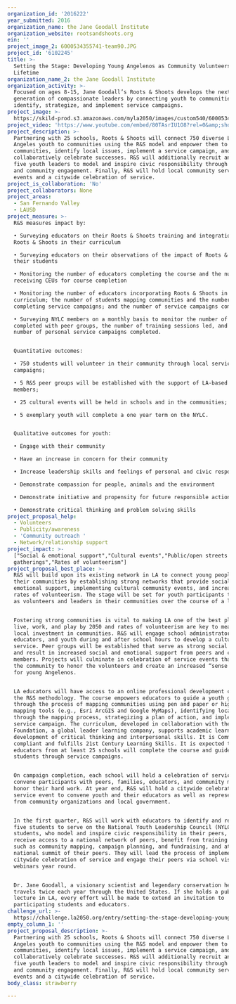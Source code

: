 ```yaml
---
organization_id: '2016222'
year_submitted: 2016
organization_name: the Jane Goodall Institute
organization_website: rootsandshoots.org
ein: ''
project_image_2: 6000534355741-team90.JPG
project_id: '6102245'
title: >-
  Setting the Stage: Developing Young Angelenos as Community Volunteers for a
  Lifetime
organization_name_2: the Jane Goodall Institute
organization_activity: >-
  Focused on ages 8-15, Jane Goodall’s Roots & Shoots develops the next
  generation of compassionate leaders by connecting youth to communities to
  identify, strategize, and implement service campaigns.
project_image: >-
  https://skild-prod.s3.amazonaws.com/myla2050/images/custom540/6000534355741-team90.JPG
project_video: 'https://www.youtube.com/embed/80TAsrIU1O8?rel=0&amp;showinfo=0'
project_description: >-
  Partnering with 25 schools, Roots & Shoots will connect 750 diverse Los
  Angeles youth to communities using the R&S model and empower them to map their
  communities, identify local issues, implement a service campaign, and
  collaboratively celebrate successes. R&S will additionally recruit and train
  five youth leaders to model and inspire civic responsibility through outreach
  and community engagement. Finally, R&S will hold local community service
  events and a citywide celebration of service.
project_is_collaboration: 'No'
project_collaborators: None
project_areas:
  - San Fernando Valley
  - LAUSD
project_measure: >-
  R&S measures impact by:

  • Surveying educators on their Roots & Shoots training and integration of
  Roots & Shoots in their curriculum

  • Surveying educators on their observations of the impact of Roots & Shoots on
  their students

  • Monitoring the number of educators completing the course and the number
  receiving CEUs for course completion

  • Monitoring the number of educators incorporating Roots & Shoots in their
  curriculum; the number of students mapping communities and the number
  completing service campaigns; and the number of service campaigns completed. 

  • Surveying NYLC members on a monthly basis to monitor the number of webinars
  completed with peer groups, the number of training sessions led, and the
  number of personal service campaigns completed. 


  Quantitative outcomes: 

  • 750 students will volunteer in their community through local service
  campaigns; 

  • 5 R&S peer groups will be established with the support of LA-based NYLC
  members; 

  • 25 cultural events will be held in schools and in the communities; and 

  • 5 exemplary youth will complete a one year term on the NYLC. 


  Qualitative outcomes for youth: 

  • Engage with their community

  • Have an increase in concern for their community

  • Increase leadership skills and feelings of personal and civic responsibility

  • Demonstrate compassion for people, animals and the environment

  • Demonstrate initiative and propensity for future responsible action

  • Demonstrate critical thinking and problem solving skills
project_proposal_help:
  - Volunteers
  - Publicity/awareness
  - 'Community outreach '
  - Network/relationship support
project_impact: >-
  ["Social & emotional support","Cultural events","Public/open streets
  gatherings","Rates of volunteerism"]
project_proposal_best_place: >-
  R&S will build upon its existing network in LA to connect young people to
  their communities by establishing strong networks that provide social and
  emotional support, implementing cultural community events, and increasing
  rates of volunteerism. The stage will be set for youth participants to serve
  as volunteers and leaders in their communities over the course of a lifetime.


  Fostering strong communities is vital to making LA one of the best places to
  live, work, and play by 2050 and rates of volunteerism are key to measure
  local investment in communities. R&S will engage school administrators,
  educators, and youth during and after school hours to develop a culture of
  service. Peer groups will be established that serve as strong social networks
  and result in increased social and emotional support from peers and community
  members. Projects will culminate in celebration of service events that convene
  the community to honor the volunteers and create an increased “sense of place”
  for young Angelenos. 


  LA educators will have access to an online professional development course in
  the R&S methodology. The course empowers educators to guide a youth group
  through the process of mapping communities using pen and paper or high tech
  mapping tools (e.g., Esri ArcGIS and Google MyMaps), identifying local issues
  through the mapping process, strategizing a plan of action, and implementing a
  service campaign. The curriculum, developed in collaboration with the Pearson
  Foundation, a global leader learning company, supports academic learning and
  development of critical thinking and interpersonal skills. It is Common Core
  compliant and fulfills 21st Century Learning Skills. It is expected that
  educators from at least 25 schools will complete the course and guide 750
  students through service campaigns.


  On campaign completion, each school will hold a celebration of service to
  convene participants with peers, families, educators, and community members to
  honor their hard work. At year end, R&S will hold a citywide celebration of
  service event to convene youth and their educators as well as representatives
  from community organizations and local government.  


  In the first quarter, R&S will work with educators to identify and recruit
  five students to serve on the National Youth Leadership Council (NYLC). These
  students, who model and inspire civic responsibility in their peers, will
  receive access to a national network of peers, benefit from training in topics
  such as community mapping, campaign planning, and fundraising, and attend a
  national summit of their peers. They will lead the process of implementing the
  citywide celebration of service and engage their peers via school visits and
  webinars year round.  


  Dr. Jane Goodall, a visionary scientist and legendary conservation hero,
  travels twice each year through the United States. If she holds a public
  lecture in LA, every effort will be made to extend an invitation to
  participating students and educators.
challenge_url: >-
  https://challenge.la2050.org/entry/setting-the-stage-developing-young-angelenos-as-community-volunteers-for-a-lifetime
empty_column_1: ''
project_proposal_description: >-
  Partnering with 25 schools, Roots & Shoots will connect 750 diverse Los
  Angeles youth to communities using the R&S model and empower them to map their
  communities, identify local issues, implement a service campaign, and
  collaboratively celebrate successes. R&S will additionally recruit and train
  five youth leaders to model and inspire civic responsibility through outreach
  and community engagement. Finally, R&S will hold local community service
  events and a citywide celebration of service.
body_class: strawberry

---
```

